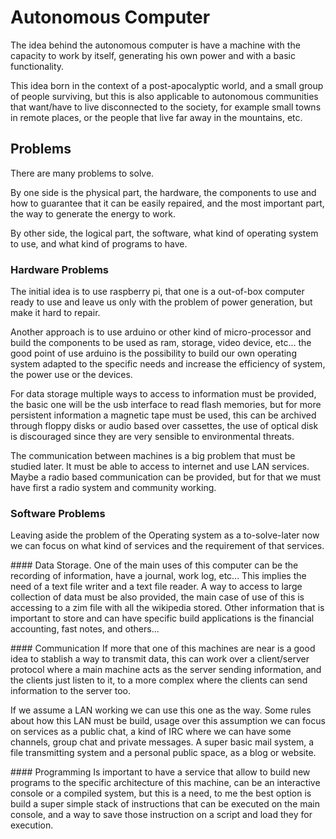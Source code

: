 # Autonomous Computer

The idea behind the autonomous computer is have a machine with the capacity to
work by itself, generating his own power and with a basic functionality.

This idea born in the context of a post-apocalyptic world, and a small group
of people surviving, but this is also applicable to autonomous communities that
want/have to live disconnected to the society, for example small towns in 
remote places, or the people that live far away in the mountains, etc.

## Problems

There are many problems to solve.

By one side is the physical part, the hardware, the components to use and how
to guarantee that it can be easily repaired, and the most important part, the
way to generate the energy to work.

By other side, the logical part, the software, what kind of operating system
to use, and what kind of programs to have.

### Hardware Problems

The initial idea is to use raspberry pi, that one is a out-of-box computer
ready to use and leave us only with the problem of power generation, but make
it hard to repair.

Another approach is to use arduino or other kind of micro-processor and build
the components to be used as ram, storage, video device, etc...
the good point of use arduino is the possibility to build our own operating 
system adapted to the specific needs and increase the efficiency of system, the
power use or the devices.

For data storage multiple ways to access to information must be provided, the
basic one will be the usb interface to read flash memories, but for more 
persistent information a magnetic tape must be used, this can be archived 
through floppy disks or audio based over cassettes, the use of optical disk is
discouraged since they are very sensible to environmental threats.

The communication between machines is a big problem that must be studied later.
It must be able to access to internet and use LAN services. Maybe a radio
based communication can be provided, but for that we must have first a radio
system and community working.

### Software Problems

Leaving aside the problem of the Operating system as a to-solve-later now we
can focus on what kind of services and the requirement of that services.

#### Data Storage.
One of the main uses of this computer can be the recording of information,
have a journal, work log, etc... This implies the need of a text file writer
and a text file reader.
A way to access to large collection of data must be also provided, the main
case of use of this is accessing to a zim file with all the wikipedia stored.
Other information that is important to store and can have specific build 
applications is the financial accounting, fast notes, and others...

#### Communication
If more that one of this machines are near is a good idea to stablish a way to
transmit data, this can work over a client/server protocol where a main machine
acts as the server sending information, and the clients just listen to it, to a
more complex where the clients can send information to the server too.

If we assume a LAN working we can use this one as the way.
Some rules about how this LAN must be build, usage
over this assumption we can focus on services as a public chat, a kind of IRC
where we can have some channels, group chat and private messages.
A super basic mail system, a file transmitting system and a personal public
space, as a blog or website.

#### Programming
Is important to have a service that allow to build new programs to the specific
architecture of this machine, can be an interactive console or a compiled 
system, but this is a need, to me the best option is build a super simple 
stack of instructions that can be executed on the main console, and a way to
save those instruction on a script and load they for execution.
